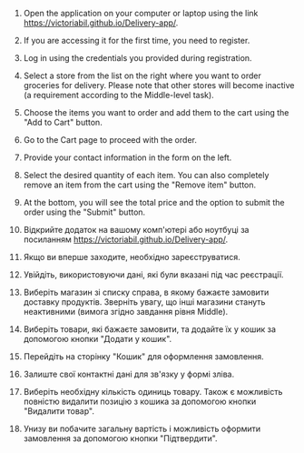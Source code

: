 1. Open the application on your computer or laptop using the link
   https://victoriabil.github.io/Delivery-app/.
2. If you are accessing it for the first time, you need to register.
3. Log in using the credentials you provided during registration.
4. Select a store from the list on the right where you want to order groceries
   for delivery. Please note that other stores will become inactive (a
   requirement according to the Middle-level task).
5. Choose the items you want to order and add them to the cart using the "Add to
   Cart" button.
6. Go to the Cart page to proceed with the order.
7. Provide your contact information in the form on the left.
8. Select the desired quantity of each item. You can also completely remove an
   item from the cart using the "Remove item" button.
9. At the bottom, you will see the total price and the option to submit the
   order using the "Submit" button.

10. Відкрийте додаток на вашому комп'ютері або ноутбуці за посиланням
    https://victoriabil.github.io/Delivery-app/.
11. Якщо ви вперше заходите, необхідно зареєструватися.
12. Увійдіть, використовуючи дані, які були вказані під час реєстрації.
13. Виберіть магазин зі списку справа, в якому бажаєте замовити доставку
    продуктів. Зверніть увагу, що інші магазини стануть неактивними (вимога
    згідно завдання рівня Middle).
14. Виберіть товари, які бажаєте замовити, та додайте їх у кошик за допомогою
    кнопки "Додати у кошик".
15. Перейдіть на сторінку "Кошик" для оформлення замовлення.
16. Залиште свої контактні дані для зв'язку у формі зліва.
17. Виберіть необхідну кількість одиниць товару. Також є можливість повністю
    видалити позицію з кошика за допомогою кнопки "Видалити товар".
18. Унизу ви побачите загальну вартість і можливість оформити замовлення за
    допомогою кнопки "Підтвердити".
